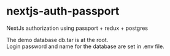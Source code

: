 # nextjs-auth-passport
NextJs authorization using passport + redux + postgres

The demo database db.tar is at the root.
<br>
Login password and name for the database are set in .env file.
